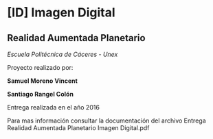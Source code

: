 # [ID]  Imagen Digital

## Realidad Aumentada Planetario

*Escuela Politécnica de Cáceres - Unex*

Proyecto realizado por:

**Samuel Moreno Vincent**

**Santiago Rangel Colón**

Entrega realizada en el año 2016

Para mas información consultar la documentación del archivo Entrega Realidad Aumentada Planetario Imagen Digital.pdf
